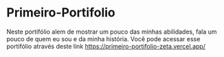 # Primeiro-Portifolio

Neste portifólio alem de mostrar um pouco das minhas abilidades, fala um pouco de quem eu sou e da minha história.
Você pode acessar esse portifólio através deste link https://primeiro-portifolio-zeta.vercel.app/

